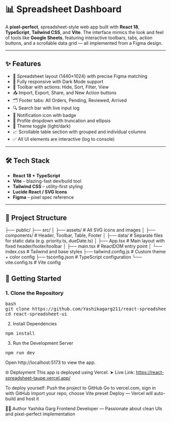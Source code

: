 # 📊 Spreadsheet Dashboard

A **pixel-perfect**, spreadsheet-style web app built with **React 18**, **TypeScript**, **Tailwind CSS**, and **Vite**. The interface mimics the look and feel of tools like **Google Sheets**, featuring interactive toolbars, tabs, action buttons, and a scrollable data grid — all implemented from a Figma design.

---

## ✨ Features

- 🧩 Spreadsheet layout (1440×1024) with precise Figma matching
- 🎨 Fully responsive with Dark Mode support
- 📂 Toolbar with actions: Hide, Sort, Filter, View
- 📤 Import, Export, Share, and New Action buttons
- 🗂 Footer tabs: All Orders, Pending, Reviewed, Arrived
- 🔍 Search bar with live input log
- 🔔 Notification icon with badge
- 👤 Profile dropdown with truncation and ellipsis
- 🔄 Theme toggle (light/dark)
- 📈 Scrollable table section with grouped and individual columns
- ✅ All UI elements are interactive (log to console)

---

## 🛠️ Tech Stack

- **React 18 + TypeScript**
- **Vite** – blazing-fast dev/build tool
- **Tailwind CSS** – utility-first styling
- **Lucide React / SVG Icons**
- **Figma** – pixel spec reference

---

## 📁 Project Structure

├── public/
├── src/
│ ├── assets/ # All SVG icons and images
│ ├── components/ # Header, Toolbar, Table, Footer
│ ├── data/ # Separate files for static data (e.g. priority.ts, dueDate.ts)
│ ├── App.tsx # Main layout with fixed header/footer/toolbar
│ ├── main.tsx # ReactDOM entry point
│ └── index.css # Tailwind and base styles
├── tailwind.config.js # Custom theme + color config
├── tsconfig.json # TypeScript configuration
└── vite.config.ts # Vite config

## 🚀 Getting Started

### 1. Clone the Repository
<pre>bash
git clone https://github.com/Yashikagarg211/react-spreadsheet.git
cd react-spreadsheet-ui
</pre>

2. Install Dependencies
<pre>npm install</pre>

3. Run the Development Server
<pre>npm run dev</pre>
Open http://localhost:5173 to view the app.

🌐 Deployment
This app is deployed using Vercel.
➤ Live Link: https://react-spreadsheet-taupe.vercel.app/

To deploy yourself:
Push the project to GitHub
Go to vercel.com, sign in with GitHub
Import your repo, choose Vite preset
Deploy — Vercel will auto-build and host it

🙋‍♀️ Author
Yashika Garg
Frontend Developer — Passionate about clean UIs and pixel-perfect implementation



